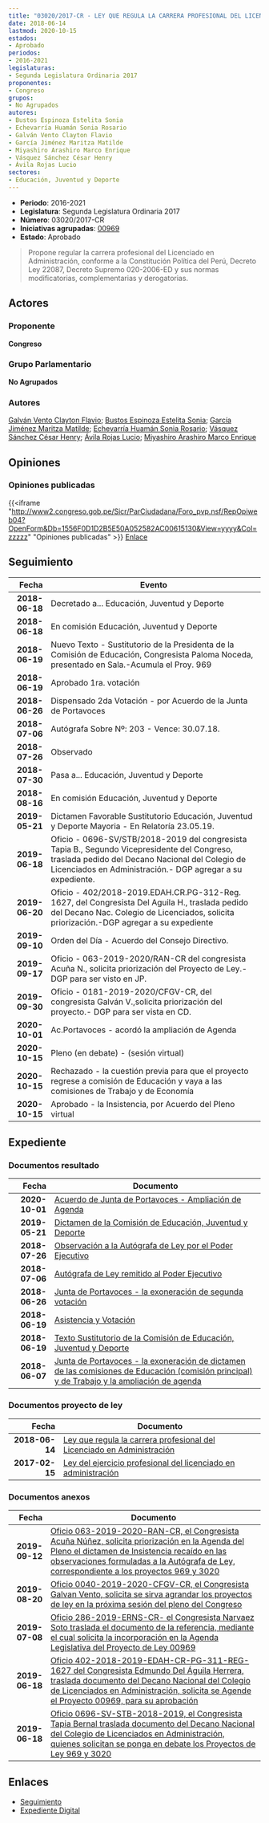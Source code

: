```yaml
---
title: "03020/2017-CR - LEY QUE REGULA LA CARRERA PROFESIONAL DEL LICENCIADO EN ADMINISTRACIÓN"
date: 2018-06-14
lastmod: 2020-10-15
estados:
- Aprobado
periodos:
- 2016-2021
legislaturas:
- Segunda Legislatura Ordinaria 2017
proponentes:
- Congreso
grupos:
- No Agrupados
autores:
- Bustos Espinoza Estelita Sonia
- Echevarría Huamán Sonia Rosario
- Galván Vento Clayton Flavio
- García Jiménez Maritza Matilde
- Miyashiro Arashiro Marco Enrique
- Vásquez Sánchez César Henry
- Ávila Rojas Lucio
sectores:
- Educación, Juventud y Deporte
---
```

- **Periodo**: 2016-2021
- **Legislatura**: Segunda Legislatura Ordinaria 2017
- **Número**: 03020/2017-CR
- **Iniciativas agrupadas**: [00969](../../00900/00969)
- **Estado**: Aprobado

> Propone regular la carrera profesional del Licenciado en Administración, conforme a la Constitución Política del Perú, Decreto Ley 22087, Decreto Supremo 020-2006-ED y sus normas modificatorias, complementarias y derogatorias.


## Actores

### Proponente

**Congreso**

### Grupo Parlamentario

**No Agrupados**

### Autores

[Galván Vento Clayton Flavio](mailto:mailto:cgalvan@congreso.gob.pe); [Bustos Espinoza Estelita Sonia](mailto:mailto:ebustos@congreso.gob.pe); [García Jiménez Maritza Matilde](mailto:mailto:mgarciaj@congreso.gob.pe); [Echevarría Huamán Sonia Rosario](mailto:mailto:sechevarria@congreso.gob.pe); [Vásquez Sánchez César Henry](mailto:mailto:cvasquezs@congreso.gob.pe); [Ávila Rojas Lucio](mailto:mailto:lavilar@congreso.gob.pe); [Miyashiro Arashiro Marco Enrique](mailto:mailto:mmiyashiro@congreso.gob.pe)

## Opiniones

### Opiniones publicadas

{{<iframe "http://www2.congreso.gob.pe/Sicr/ParCiudadana/Foro_pvp.nsf/RepOpiweb04?OpenForm&Db=1556F0D1D2B5E50A052582AC00615130&View=yyyy&Col=zzzzz" "Opiniones publicadas" >}}
[Enlace](http://www2.congreso.gob.pe/Sicr/ParCiudadana/Foro_pvp.nsf/RepOpiweb04?OpenForm&Db=1556F0D1D2B5E50A052582AC00615130&View=yyyy&Col=zzzzz)


## Seguimiento

| Fecha | Evento |
|------:|--------|
| **2018-06-18** | Decretado a... Educación, Juventud y Deporte |
| **2018-06-18** | En comisión Educación, Juventud y Deporte |
| **2018-06-19** | Nuevo Texto - Sustitutorio de la Presidenta de la Comisión de Educación, Congresista Paloma Noceda, presentado en Sala.-Acumula el Proy. 969 |
| **2018-06-19** | Aprobado 1ra. votación |
| **2018-06-26** | Dispensado 2da Votación - por Acuerdo de la Junta de Portavoces |
| **2018-07-06** | Autógrafa Sobre Nº: 203 - Vence: 30.07.18. |
| **2018-07-26** | Observado |
| **2018-07-30** | Pasa a... Educación, Juventud y Deporte |
| **2018-08-16** | En comisión Educación, Juventud y Deporte |
| **2019-05-21** | Dictamen Favorable Sustitutorio Educación, Juventud y Deporte Mayoria - En Relatoría 23.05.19. |
| **2019-06-18** | Oficio - 0696-SV/STB/2018-2019 del congresista Tapia B., Segundo Vicepresidente del Congreso, traslada pedido del Decano Nacional del Colegio de Licenciados en Administración.- DGP agregar a su expediente. |
| **2019-06-20** | Oficio - 402/2018-2019.EDAH.CR.PG-312-Reg. 1627, del Congresista Del Aguila H., traslada pedido del Decano Nac. Colegio de Licenciados, solicita priorización.-DGP agregar a su expediente |
| **2019-09-10** | Orden del Día - Acuerdo del Consejo Directivo. |
| **2019-09-17** | Oficio - 063-2019-2020/RAN-CR del congresista Acuña N., solicita priorización del Proyecto de Ley.-DGP para ser visto en JP. |
| **2019-09-30** | Oficio - 0181-2019-2020/CFGV-CR, del congresista Galván V.,solicita priorización del proyecto.- DGP para ser vista en CD. |
| **2020-10-01** | Ac.Portavoces - acordó la ampliación de Agenda |
| **2020-10-15** | Pleno (en debate) - (sesión virtual) |
| **2020-10-15** | Rechazado - la cuestión previa para que el proyecto regrese a comisión de Educación y vaya a las comisiones de Trabajo y de Economía |
| **2020-10-15** | Aprobado - la Insistencia, por Acuerdo del Pleno virtual |

## Expediente

### Documentos resultado

| Fecha | Documento |
|------:|-----------|
| **2020-10-01** | [Acuerdo de Junta de Portavoces - Ampliación de Agenda](https://leyes.congreso.gob.pe/Documentos/2016_2021/Acuerdos/Junta_Portavoces/AJP00969-20201001.pdf) |
| **2019-05-21** | [Dictamen de la Comisión de Educación, Juventud y Deporte](http://www.leyes.congreso.gob.pe/Documentos/2016_2021/Dictamenes/Proyectos_de_Ley/00969DC10MAY20190521.pdf) |
| **2018-07-26** | [Observación a la Autógrafa de Ley por el Poder Ejecutivo](http://www.leyes.congreso.gob.pe/Documentos/2016_2021/Observacion_a_la_Autografa/OBAU0096920180726.pdf) |
| **2018-07-06** | [Autógrafa de Ley remitido al Poder Ejecutivo](http://www.leyes.congreso.gob.pe/Documentos/2016_2021/Autografas/Ley_y_de_Resolucion_Legislativa/AU0096920180706..pdf) |
| **2018-06-26** | [Junta de Portavoces - la exoneración de segunda votación](http://www.leyes.congreso.gob.pe/Documentos/2016_2021/Acuerdos/Junta_Portavoces/AJP0096920180626.pdf) |
| **2018-06-19** | [Asistencia y Votación](http://www.leyes.congreso.gob.pe/Documentos/2016_2021/Asistencia_y_Votacion/Proyectos_de_Ley/AV0096920180619.pdf) |
| **2018-06-19** | [Texto Sustitutorio de la Comisión de Educación, Juventud y Deporte](http://www.leyes.congreso.gob.pe/Documentos/2016_2021/Texto_Sustitutorio/Proyectos_de_Ley/TS0096920180619.pdf) |
| **2018-06-07** | [Junta de Portavoces - la exoneración de dictamen de las comisiones de Educación (comisión principal) y de Trabajo y la ampliación de agenda](http://www.leyes.congreso.gob.pe/Documentos/2016_2021/Acuerdos/Junta_Portavoces/AJP0096920180607.pdf) |

### Documentos proyecto de ley

| Fecha | Documento |
|------:|-----------|
| **2018-06-14** | [Ley que regula la carrera profesional del Licenciado en Administración](http://www.leyes.congreso.gob.pe/Documentos/2016_2021/Proyectos_de_Ley_y_de_Resoluciones_Legislativas/PL0302020180614.PDF) |
| **2017-02-15** | [Ley del ejercicio profesional del licenciado en administración](http://www.leyes.congreso.gob.pe/Documentos/2016_2021/Proyectos_de_Ley_y_de_Resoluciones_Legislativas/PL0095520170214.pdf) |

### Documentos anexos

| Fecha | Documento |
|------:|-----------|
| **2019-09-12** | [Oficio 063-2019-2020-RAN-CR, el Congresista Acuña Núñez, solicita priorización en la Agenda del Pleno el dictamen de Insistencia recaído en las observaciones formuladas a la Autógrafa de Ley, correspondiente a los proyectos 969 y 3020](http://www.leyes.congreso.gob.pe/Documentos/2016_2021/Oficios/Congresistas/OFICIO-063-2019-2020-RAN-CR.pdf) |
| **2019-08-20** | [Oficio 0040-2019-2020-CFGV-CR, el Congresista Galvan Vento, solicita se sirva agrandar los proyectos de ley en la próxima sesión del pleno del Congreso](http://www.leyes.congreso.gob.pe/Documentos/2016_2021/Oficios/Congresistas/OFICIO-0040-2019-2020-CFGV-CR.pdf) |
| **2019-07-08** | [Oficio 286-2019-ERNS-CR- el Congresista Narvaez Soto traslada el documento de la referencia, mediante el cual solicita la incorporación en la Agenda Legislativa del Proyecto de Ley 00969](http://www.leyes.congreso.gob.pe/Documentos/2016_2021/Oficios/Congresistas/OFICIO-286-2019-ERNS-CR.pdf) |
| **2019-06-18** | [Oficio 402-2018-2019-EDAH-CR-PG-311-REG-1627 del Congresista Edmundo Del Águila Herrera, traslada documento del Decano Nacional del Colegio de Licenciados en Administración, solicita se Agende el Proyecto 00969, para su aprobación](http://www.leyes.congreso.gob.pe/Documentos/2016_2021/Oficios/Congresistas/OFICIO-402-2018-2019-EDAH-CR-PG-311-REG-1677.pdf) |
| **2019-06-18** | [Oficio 0696-SV-STB-2018-2019, el Congresista Tapia Bernal traslada documento del Decano Nacional del Colegio de Licenciados en Administración, quienes solicitan se ponga en debate los Proyectos de Ley 969 y 3020](http://www.leyes.congreso.gob.pe/Documentos/2016_2021/Oficios/Congresistas/OFICIO-0696-SV-STB-2018-2019.pdf) |

## Enlaces

- [Seguimiento](http://www2.congreso.gob.pe/Sicr/TraDocEstProc/CLProLey2016.nsf/f7fff46988ca05b1052578e100829cc7/52078c37a9782bae052582ac006e18ee?OpenDocument)
- [Expediente Digital](http://www2.congreso.gob.pe/Sicr/TraDocEstProc/Expvirt_2011.nsf/visbusqptramdoc1621/03020?opendocument)

